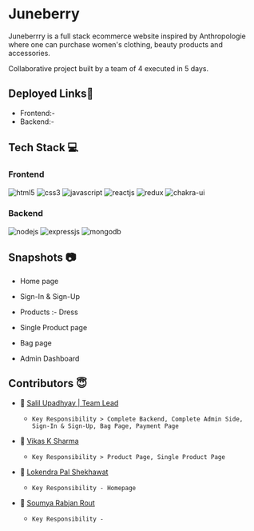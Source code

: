 # Juneberry

Juneberrry is a full stack ecommerce website inspired by Anthropologie where one can purchase women's clothing, beauty products
and accessories.

Collaborative project built by a team of 4 executed in 5 days.

## Deployed Links🔗

- Frontend:- [](https://juneberry.netlify.app/)
- Backend:- [](https://juneberry-backend.onrender.com/)

## Tech Stack 💻
<div align="left"><h3 align="left">Frontend</h3>
<img src="https://img.shields.io/badge/html5-%23E34F26.svg?style=for-the-badge&logo=html5&logoColor=white" align="center" alt="html5">
<img src = "https://img.shields.io/badge/css3-%231572B6.svg?style=for-the-badge&logo=css3&logoColor=white" align="center" alt="css3">
<img src ="https://img.shields.io/badge/javascript-%23323330.svg?style=for-the-badge&logo=javascript&logoColor=%23F7DF1E" align="center" alt="javascript">
<img src="https://img.shields.io/badge/React-20232A?style=for-the-badge&logo=react&logoColor=61DAFB"  align="center" alt="reactjs" />
<img src="https://img.shields.io/badge/Redux-593D88?style=for-the-badge&logo=redux&logoColor=white"  align="center" alt="redux" />
<img src = "https://img.shields.io/badge/chakra ui-%234ED1C5.svg?style=for-the-badge&logo=chakraui&logoColor=white" align="center" alt="chakra-ui"/>
</div>
<div align="left"><h3 align="left">Backend</h3> 
<img src="https://img.shields.io/badge/Node.js-339933?style=for-the-badge&logo=nodedotjs&logoColor=white" align="center" alt="nodejs" />
<img src="https://img.shields.io/badge/Express.js-000000?style=for-the-badge&logo=express&logoColor=white" align="center" alt="expressjs"/>
<img src="https://img.shields.io/badge/MongoDB-4EA94B?style=for-the-badge&logo=mongodb&logoColor=white" align="center" alt="mongodb"/>
</div>

## Snapshots :camera:
* Home page


* Sign-In & Sign-Up 
 

* Products :- Dress


* Single Product page


* Bag page


* Admin Dashboard


## Contributors  😇


- 👤 [Salil Upadhyay | Team Lead](https://github.com/salil-01)

  - `Key Responsibility > Complete Backend, Complete Admin Side, Sign-In & Sign-Up, Bag Page, Payment Page`

- 👤 [Vikas K Sharma]()

  -     Key Responsibility > Product Page, Single Product Page

- 👤 [Lokendra Pal Shekhawat]()

  -     Key Responsibility - Homepage 

- 👤 [Soumya Rabjan Rout]()
  -     Key Responsibility - 
